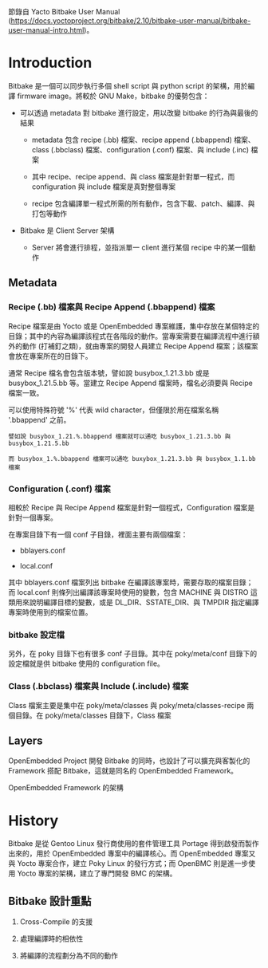 
節錄自 Yacto Bitbake User Manual (https://docs.yoctoproject.org/bitbake/2.10/bitbake-user-manual/bitbake-user-manual-intro.html)。

# Introduction

Bitbake 是一個可以同步執行多個 shell script 與 python script 的架構，用於編譯 firmware image。將較於 GNU Make，bitbake 的優勢包含：

- 可以透過 metadata 對 bitbake 進行設定，用以改變 bitbake 的行為與最後的結果

  - metadata 包含 recipe (.bb) 檔案、recipe append (.bbappend) 檔案、class (.bbclass) 檔案、configuration (.conf) 檔案、與 include (.inc) 檔案

  - 其中 recipe、recipe append、與 class 檔案是針對單一程式，而 configuration 與 include 檔案是真對整個專案

  - recipe 包含編譯單一程式所需的所有動作，包含下載、patch、編譯、與打包等動作

- Bitbake 是 Client Server 架構

  - Server 將會進行排程，並指派單一 client 進行某個 recipe 中的某一個動作


## Metadata


### Recipe (.bb) 檔案與 Recipe Append (.bbappend) 檔案

Recipe 檔案是由 Yocto 或是 OpenEmbedded 專案維護，集中存放在某個特定的目錄；其中的內容為編譯該程式在各階段的動作。當專案需要在編譯流程中進行額外的動作 (打補釘之類)，就由專案的開發人員建立 Recipe Append 檔案；該檔案會放在專案所在的目錄下。

通常 Recipe 檔名會包含版本號，譬如說 busybox_1.21.3.bb 或是 busybox_1.21.5.bb 等。當建立 Recipe Append 檔案時，檔名必須要與 Recipe 檔案一致。

可以使用特殊符號 '%' 代表 wild character，但僅限於用在檔案名稱 '.bbappend' 之前。

```
譬如說 busybox_1.21.%.bbappend 檔案就可以通吃 busybox_1.21.3.bb 與 busybox_1.21.5.bb

而 busybox_1.%.bbappend 檔案可以通吃 buxybox_1.21.3.bb 與 busybox_1.1.bb 檔案
```

### Configuration (.conf) 檔案

相較於 Recipe 與 Recipe Append 檔案是針對一個程式，Configuration 檔案是針對一個專案。

在專案目錄下有一個 conf 子目錄，裡面主要有兩個檔案：

- bblayers.conf

- local.conf

其中 bblayers.conf 檔案列出 bitbake 在編譯該專案時，需要存取的檔案目錄；而 local.conf 則條列出編譯該專案時使用的變數，包含 MACHINE 與 DISTRO 這類用來說明編譯目標的變數，或是 DL_DIR、SSTATE_DIR、與 TMPDIR 指定編譯專案時使用到的檔案位置。

### bitbake 設定檔

另外，在 poky 目錄下也有很多 conf 子目錄。其中在 poky/meta/conf 目錄下的設定檔就是供 bitbake 使用的 configuration file。

### Class (.bbclass) 檔案與 Include (.include) 檔案

Class 檔案主要是集中在 poky/meta/classes 與 poky/meta/classes-recipe 兩個目錄。在 poky/meta/classes 目錄下，Class 檔案


## Layers

OpenEmbedded Project 開發 Bitbake 的同時，也設計了可以擴充與客製化的 Framework 搭配 Bitbake，這就是同名的 OpenEmbedded Framework。

OpenEmbedded Framework 的架構



# History

Bitbake 是從 Gentoo Linux 發行商使用的套件管理工具 Portage 得到啟發而製作出來的，用於 OpenEmbedded 專案中的編譯核心。而 OpenEmbedded 專案又與 Yocto 專案合作，建立 Poky Linux 的發行方式；而 OpenBMC 則是進一步使用 Yocto 專案的架構，建立了專門開發 BMC 的架構。

## Bitbake 設計重點

1. Cross-Compile 的支援

2. 處理編譯時的相依性

3. 將編譯的流程劃分為不同的動作





